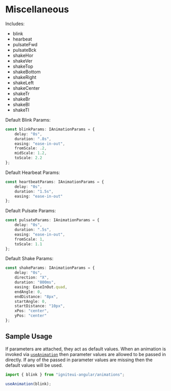 # Miscellaneous

Includes:
 - blink
 - hearbeat
 - pulsateFwd
 - pulsateBck
 - shakeHor
 - shakeVer
 - shakeTop
 - shakeBottom
 - shakeRight
 - shakeLeft
 - shakeCenter
 - shakeTr
 - shakeBr
 - shakeBl
 - shakeTl

Default Blink Params:

``` typescript
const blinkParams: IAnimationParams = {
    delay: "0s",
    duration: ".8s",
    easing: "ease-in-out",
    fromScale: .2,
    midScale: 1.2,
    toScale: 2.2
};
```

Default Hearbeat Params:

``` typescript
const heartbeatParams: IAnimationParams = {
    delay: "0s",
    duration: "1.5s",
    easing: "ease-in-out"
};
```

Default Pulsate Params:

``` typescript
const pulsateParams: IAnimationParams = {
    delay: "0s",
    duration: ".5s",
    easing: "ease-in-out",
    fromScale: 1,
    toScale: 1.1
};
```
                                
Default Shake Params:

``` typescript
const shakeParams: IAnimationParams = {
    delay: "0s",
    direction: "X",
    duration: "800ms",
    easing: EaseInOut.quad,
    endAngle: 0,
    endDistance: "8px",
    startAngle: 0,
    startDistance: "10px",
    xPos: "center",
    yPos: "center"
};
```
## Sample Usage
If parameters are attached, they act as default values.  When an animation is invoked via [`useAnimation`](https://angular.io/api/animations/useAnimation) then parameter values are allowed to be passed in directly. If any of the passed in parameter values are missing then the default values will be used.

``` typescript
import { blink } from "igniteui-angular/animations";

useAnimation(blink);
```
